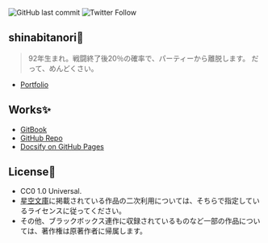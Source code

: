 ![GitHub last commit](https://img.shields.io/github/last-commit/paithiov909/shinabitanori?style=flat-square)
![Twitter Follow](https://img.shields.io/twitter/follow/shinabitanori?style=flat-square)

## shinabitanori🤔

> 92年生まれ。戦闘終了後20％の確率で、パーティーから離脱します。 だって、めんどくさい。

* [Portfolio](https://www.resume.id/shinabitanori)

## Works✨

* [GitBook](https://paithiov.gitbook.io/shinabitanori/)
* [GitHub Repo](https://github.com/paithiov909/shinabitanori)
* [Docsify on GitHub Pages](https://paithiov909.github.io/shinabitanori)

## License📃

* CC0 1.0 Universal.
* [星空文庫](https://slib.net/a/19034/)に掲載されている作品の二次利用については、そちらで指定しているライセンスに従ってください。
* その他、ブラックボックス連作に収録されているものなど一部の作品については、著作権は原著作者に帰属します。

